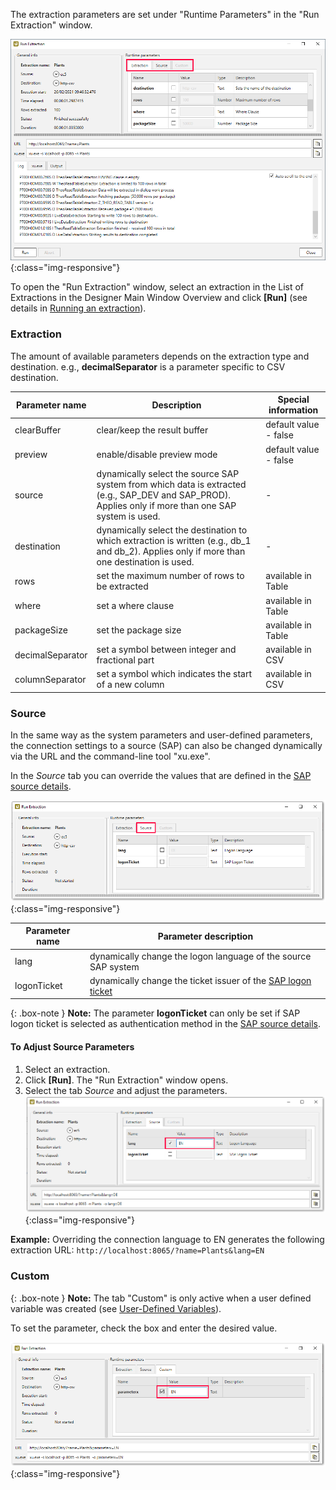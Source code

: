 The extraction parameters are set under "Runtime Parameters" in the "Run Extraction" window.


![Extraction parameters](/img/content/xu/xu_run_extraction_param_gen_2.png){:class="img-responsive"}

To open the "Run Extraction" window, select an extraction in the List of Extractions in the Designer Main Window Overview and click 
**[Run]** (see details in [Running an extraction](../getting-started/run-an-extraction)).


### Extraction

The amount of available parameters depends on the extraction type and destination.
e.g., **decimalSeparator** is a parameter specific to CSV destination.

Parameter name | Description | Special information
------------ | ------------- | -------------
clearBuffer | clear/keep the result buffer | default value -  false
preview | enable/disable preview mode | default value - false
source | dynamically select the source SAP system from which data is extracted (e.g., SAP_DEV and SAP_PROD). Applies only if more than one SAP system is used. | -
destination | dynamically select the destination to which extraction is written (e.g., db_1 and db_2). Applies only if more than one destination is used.| -
rows | set the maximum number of rows to be extracted | available in Table 
where | set a where clause | available in Table 
packageSize | set the package size | available in Table  
decimalSeparator | set a symbol between integer and fractional part | available in CSV
columnSeparator |  set a symbol which indicates the start of a new column | available in CSV


### Source

In the same way as the system parameters and user-defined parameters, the connection settings to a source (SAP) can also be changed dynamically via the URL and the command-line tool "xu.exe". 

In the *Source* tab you can override the values that are defined in the [SAP source details](../introduction/sap-connection).

![Source parameters](/img/content/xu/xu_run_extraction_param_gen.png){:class="img-responsive"} 

Parameter name | Parameter description 
------------ | ------------- 
lang | dynamically change the logon language of the source SAP system  
logonTicket | dynamically change the ticket issuer of the [SAP logon ticket](./sap-single-sign-on/sso-with-sap-logon-ticket)

{: .box-note }
**Note:** The parameter **logonTicket** can only be set if SAP logon ticket is selected as authentication method in the [SAP source details](../introduction/sap-connection).


#### To Adjust Source Parameters
1. Select an extraction.
2. Click **[Run]**. The "Run Extraction" window opens. 
3. Select the tab *Source* and adjust the parameters.
![Run-Extraction-Connection-Parameters](/img/content/xu/xu_run_extraction_source_param.png){:class="img-responsive"}

**Example:** Overriding the connection language to EN generates the following extraction URL: `http://localhost:8065/?name=Plants&lang=EN`

### Custom

{: .box-note }
**Note:** The tab "Custom" is only active when a user defined variable was created (see [User-Defined Variables](./user-defined-variables)). 

To set the parameter, check the box and enter the desired value.
 
![Custom parameters](/img/content/xu/xu_run_extraction_param_cust.png){:class="img-responsive"}